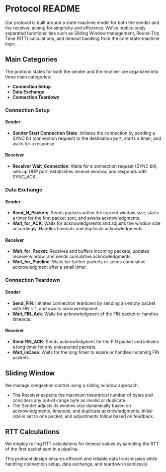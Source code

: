 # Protocol README

Our protocol is built around a state-machine model for both the sender and the receiver, aiming for simplicity and efficiency. We've meticulously separated functionalities such as Sliding Window management, Round-Trip Time (RTT) calculations, and timeout handling from the core state-machine logic.

## Main Categories

The protocol states for both the sender and the receiver are organized into three main categories:

- **Connection Setup**
- **Data Exchange**
- **Connection Teardown**

### Connection Setup

#### Sender
- **Sender Start Connection State**: Initiates the connection by sending a SYNC bit (connection request) to the destination port, starts a timer, and waits for a response.
  
#### Receiver
- **Receiver Wait_Connection**: Waits for a connection request (SYNC bit), sets up UDP port, establishes receive window, and responds with SYNC_ACK.

### Data Exchange

#### Sender
- **Send_N_Packets**: Sends packets within the current window size, starts a timer for the first packet sent, and awaits acknowledgments.
- **Wait_for_ACK**: Waits for acknowledgments and adjusts the window size accordingly. Handles timeouts and duplicate acknowledgments.

#### Receiver
- **Wait_for_Packet**: Receives and buffers incoming packets, updates receive window, and sends cumulative acknowledgments.
- **Wait_for_Pipeline**: Waits for further packets or sends cumulative acknowledgment after a small timer.

### Connection Teardown

#### Sender
- **Send_FIN**: Initiates connection teardown by sending an empty packet with FIN = 1, and awaits acknowledgment.
- **Wait_FIN_Ack**: Waits for acknowledgment of the FIN packet or handles timeouts.

#### Receiver
- **Send FIN_ACK**: Sends acknowledgment for the FIN packet and initiates a long timer for any unexpected packets.
- **Wait_inCase**: Waits for the long timer to expire or handles incoming FIN packets.

## Sliding Window

We manage congestion control using a sliding window approach. 
- The Receiver expects the maximum theoretical number of bytes and considers any out-of-range byte as invalid or duplicate.
- The Sender adjusts its window size dynamically based on acknowledgments, timeouts, and duplicate acknowledgments. Initial size is set to one packet, and adjustments follow based on feedback.

## RTT Calculations

We employ rolling RTT calculations for timeout values by sampling the RTT of the first packet sent in a pipeline.

This protocol design ensures efficient and reliable data transmission while handling connection setup, data exchange, and teardown seamlessly.

